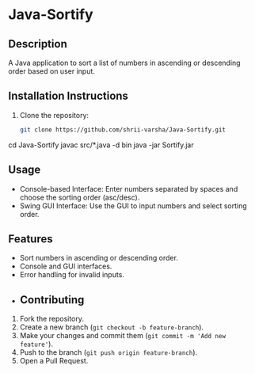 # Java-Sortify

## Description
A Java application to sort a list of numbers in ascending or descending order based on user input.

## Installation Instructions
1. Clone the repository:
   ```sh
   git clone https://github.com/shrii-varsha/Java-Sortify.git
cd Java-Sortify
javac src/*.java -d bin
java -jar Sortify.jar



## Usage
- Console-based Interface: Enter numbers separated by spaces and choose the sorting order (asc/desc).
- Swing GUI Interface: Use the GUI to input numbers and select sorting order.
## Features
- Sort numbers in ascending or descending order.
- Console and GUI interfaces.
- Error handling for invalid inputs.
- ## Contributing
1. Fork the repository.
2. Create a new branch (`git checkout -b feature-branch`).
3. Make your changes and commit them (`git commit -m 'Add new feature'`).
4. Push to the branch (`git push origin feature-branch`).
5. Open a Pull Request.
